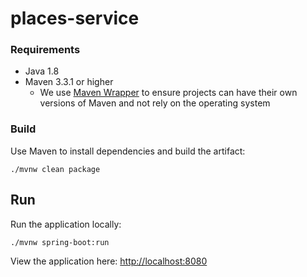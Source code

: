 # places-service

### Requirements
* Java 1.8
* Maven 3.3.1 or higher
  * We use [Maven Wrapper](https://github.com/takari/takari-maven-plugin) to ensure projects can have their own versions of Maven and not rely on the operating system

### Build

Use Maven to install dependencies and build the artifact:
```
./mvnw clean package
```

## Run

Run the application locally:

```
./mvnw spring-boot:run
```

View the application here: [http://localhost:8080](http://localhost:8080)
